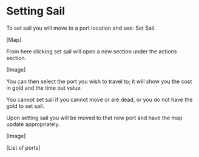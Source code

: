 # Setting Sail

To set sail you will move to a port location and see: Set Sail.

[Map]

From here clicking set sail will open a new section under the actions section.

[Image]

You can then select the port you wish to travel to; it will show you the cost in gold and the time out value.

You cannot set sail if you cannot move or are dead, or you do not have the gold to set sail.

Upon setting sail you will be moved to that new port and have the map update appropriately.

[Image]

[List of ports]
